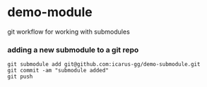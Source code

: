 # demo-module
git workflow for working with submodules

### adding a new submodule to a git repo
```
git submodule add git@github.com:icarus-gg/demo-submodule.git
git commit -am "submodule added"
git push
```

